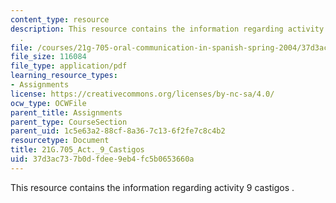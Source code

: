 ```yaml
---
content_type: resource
description: This resource contains the information regarding activity 9 castigos
  .
file: /courses/21g-705-oral-communication-in-spanish-spring-2004/37d3ac737b0dfdee9eb4fc5b0653660a_MIT21G_705S04_act9cast.pdf
file_size: 116084
file_type: application/pdf
learning_resource_types:
- Assignments
license: https://creativecommons.org/licenses/by-nc-sa/4.0/
ocw_type: OCWFile
parent_title: Assignments
parent_type: CourseSection
parent_uid: 1c5e63a2-88cf-8a36-7c13-6f2fe7c8c4b2
resourcetype: Document
title: 21G.705_Act._9_Castigos
uid: 37d3ac73-7b0d-fdee-9eb4-fc5b0653660a
---
```

This resource contains the information regarding activity 9 castigos .